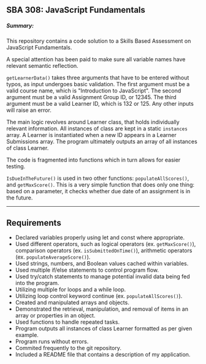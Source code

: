 <h2>SBA 308: JavaScript Fundamentals</h2>
<h5>Summary:</h5>
<p>This repository contains a code solution to a Skills Based Assessment on JavaScript Fundamentals.</p>
<p>A special attention has been paid to make sure all variable names have relevant semantic reflection.</p>
<p><code>getLearnerData()</code> takes three arguments that have to be entered without typos, as input undergoes basic validation. The first argument must be a valid course name, which is "Introduction to JavaScript". The second argument must be a valid Assignment Group ID, or 12345. The third argument must be a valid Learner ID, which is 132 or 125. Any other inputs will raise an error.</p>
<p>The main logic revolves around Learner class, that holds individually relevant information. All instances of class are kept in a static <code>instances</code> array. A Learner is instantiated when a new ID appears in a Learner Submissions array. The program ultimately outputs an array of all instances of class Learner.</p>
<p>The code is fragmented into functions which in turn allows for easier testing.</p>
<p><code>IsDueInTheFuture()</code> is used in two other functions: <code>populateAllScores()</code>, and <code>getMaxScore()</code>. This is a very simple function that does only one thing: based on a parameter, it checks whether due date of an assignment is in the future.</p>
<hr>
<h2>Requirements</h2>
<ul>
<li>Declared variables properly using let and const where appropriate.</li>
<li>Used different operators, such as logical operators (ex. <code>getMaxScore()</code>), comparison operators (ex. <code>isSubmittedOnTime()</code>), arithmetic operators (ex. <code>populateAverageScore()</code>).</li>
<li>Used strings, numbers, and Boolean values cached within variables.</li>
<li>Used multiple if/else statements to control program flow.</li>
<li>Used try/catch statements to manage potential invalid data being fed into the program.</li>
<li>Utilizing multiple for loops and a while loop.</li>
<li>Utilizing loop control keyword continue (ex. <code>populateAllScores()</code>).</li>
<li>Created and manipulated arrays and objects.</li>
<li>Demonstrated the retrieval, manipulation, and removal of items in an array or properties in an object.</li>
<li>Used functions to handle repeated tasks.</li>
<li>Program outputs all instances of class Learner formatted as per given example.</li>
<li>Program runs without errors.</li>
<li>Commited frequently to the git repository.</li>
<li>Included a README file that contains a description of my application.</li>
</ul>